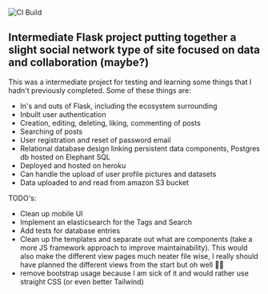 ![CI Build](https://github.com/kmsherrin/databook/workflows/Run%20Tests/badge.svg)

## Intermediate Flask project putting together a slight social network type of site focused on data and collaboration (maybe?)

This was a intermediate project for testing and learning some things that I hadn't previously completed. Some of these things are:
- In's and outs of Flask, including the ecosystem surrounding
- Inbuilt user authentication
- Creation, editing, deleting, liking, commenting of posts
- Searching of posts 
- User registration and reset of password email
- Relational database design linking persistent data components, Postgres db hosted on Elephant SQL
- Deployed and hosted on heroku 
- Can handle the upload of user profile pictures and datasets
- Data uploaded to and read from amazon S3 bucket

TODO's:
- Clean up mobile UI
- Implement an elasticsearch for the Tags and Search
- Add tests for database entries
- Clean up the templates and separate out what are components (take a more JS framework approach to improve maintainability). This would also make the different view pages much neater file wise, I really should have planned the different views from the start but oh well 🤷‍♂️
- remove bootstrap usage because I am sick of it and would rather use straight CSS (or even better Tailwind)